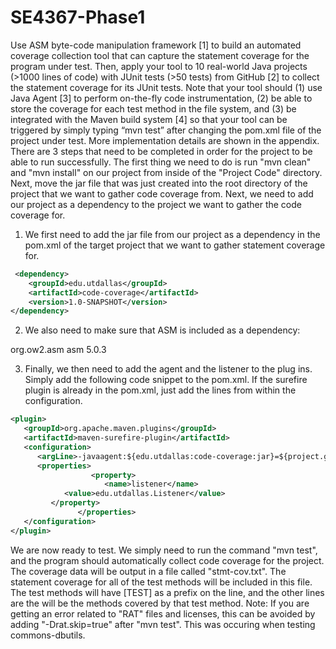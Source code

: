 # SE4367-Phase1
 Use ASM byte-code manipulation framework [1] to build an automated coverage collection tool that can capture the statement coverage for the program under test. Then, apply your tool to 10 real-world Java projects (>1000 lines of code) with JUnit tests (>50 tests) from GitHub [2] to collect the statement coverage for its JUnit tests. Note that your tool should (1) use Java Agent [3] to perform on-the-fly code instrumentation, (2) be able to store the coverage for each test method in the file system, and (3) be integrated with the Maven build system [4] so that your tool can be triggered by simply typing “mvn test” after changing the pom.xml file of the project under test. More implementation details are shown in the appendix. 
There are 3 steps that need to be completed in order for the project to be able to run successfully. 
The first thing we need to do is run "mvn clean" and "mvn install" on our project from inside of the "Project Code" directory. Next, move the jar file that was just created into the root directory of the project that we want to gather code coverage from. 
Next, we need to add our project as a dependency to the project we want to gather the code coverage for. 
1. We first need to add the jar file from our project as a dependency in the pom.xml of the target project that we want to gather statement coverage for. 
```xml
 <dependency>
    <groupId>edu.utdallas</groupId>
    <artifactId>code-coverage</artifactId>
    <version>1.0-SNAPSHOT</version>
</dependency>
```
2. We also need to make sure that ASM is included as a dependency:
<dependency>
   <groupId>org.ow2.asm</groupId>
   <artifactId>asm</artifactId>
   <version>5.0.3</version>
</dependency>

3. Finally, we then need to add the agent and the listener to the plug ins.  Simply add the following code snippet to the pom.xml.  If the surefire plugin is already in the pom.xml, just add the lines from within the configuration.    

```xml
<plugin>
   <groupId>org.apache.maven.plugins</groupId>
   <artifactId>maven-surefire-plugin</artifactId>
   <configuration>
      <argLine>-javaagent:${edu.utdallas:code-coverage:jar}=${project.groupId}</argLine>          
      <properties>
			      <property>
			         <name>listener</name>
            <value>edu.utdallas.Listener</value>			
         </property>
			   </properties>
   </configuration>
</plugin>
```



We are now ready to test.  We simply need to run the command "mvn test", and the program should automatically collect code coverage for the project.  The coverage data will be output in a file called "stmt-cov.txt".  The statement coverage for all of the test methods will be included in this file.  The test methods will have [TEST] as a prefix on the line, and the other lines are the will be the methods covered by that test method. Note: If you are getting an error related to "RAT" files and licenses, this can be avoided by adding "-Drat.skip=true" after "mvn test".  This was occuring when testing commons-dbutils. 
